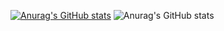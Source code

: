 
[![Anurag's GitHub stats](https://github-readme-stats.vercel.app/api?username=teoilie)](https://github.com/anuraghazra/github-readme-stats)
![Anurag's GitHub stats](https://github-readme-stats.vercel.app/api?username=teoilie&show_icons=true&theme=dark)
